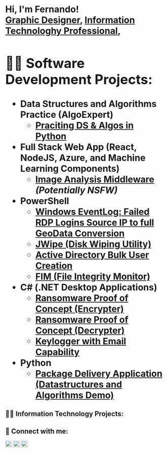 <h1>Hi, I'm Fernando! <br/><a href="https://github.com/fernsgraphics">Graphic Designer</a>, <a href="https://www.linkedin.com/in/fernando-marticorena-9b5712205/">Information Technologhy Professional</a>, <a </a>

<h2>👨‍💻 Software Development Projects:</h2>

- <b>Data Structures and Algorithms Practice (AlgoExpert)</b>
  - [Praciting DS & Algos in Python](https://github.com/joshmaakor1/Algorithms-Practice)
- <b>Full Stack Web App (React, NodeJS, Azure, and Machine Learning Components)</b>
  - [Image Analysis Middleware](https://github.com/joshmdakor1/4chan-Image-Analysis-Middleware-C964) <b><i>(Potentially NSFW)</b></i>
- <b>PowerShell</b>
  - [Windows EventLog: Failed RDP Logins Source IP to full GeoData Conversion](https://github.com/joshadakor1/Sentinel-Lab)
  - [JWipe (Disk Wiping Utility)](https://github.com/joshmadakor1/Jwipe.PowerShell)
  - [Active Directory Bulk User Creation](https://github.com/joshmadkor1/AD_PS)
  - [FIM (File Integrity Monitor)](https://github.com/joshmdakor1/PowerShell-Integrity-FIM)
- <b>C# (.NET Desktop Applications)</b>
  - [Ransomware Proof of Concept (Encrypter)](https://github.com/joshmaakor1/EncrypterPOC)
  - [Ransomware Proof of Concept (Decrypter)](https://github.com/joshmadakor1/DecrypterPOC)
  - [Keylogger with Email Capability](https://github.com/joshmdakor1/Key-Logger-With-Email)
- <b>Python</b>
  - [Package Delivery Application (Datastructures and Algorithms Demo)](https://github.com/joshadakor1/Package-Delivery-Pathfinding-Algorithm)

<h2>👨‍💻 Information Technology Projects:</h2>


<h2> 🤳 Connect with me:</h2>

[<img align="left" alt="JoshMadakor | Twitter" width="22px" src="https://cdn.jsdelivr.net/npm/simple-icons@v3/icons/twitter.svg" />][twitter]
[<img align="left" alt="JoshMadakor | LinkedIn" width="22px" src="https://cdn.jsdelivr.net/npm/simple-icons@v3/icons/linkedin.svg" />][linkedin]
[<img align="left" alt="JoshMadakor | Instagram" width="22px" src="https://cdn.jsdelivr.net/npm/simple-icons@v3/icons/instagram.svg" />][instagram]

[twitter]: https://twitter.com/fernsgraphics
[instagram]: https://www.instagram.com/fernsgraphics/
[linkedin]: https://linkedin.com/in/fernando-marticorena-9b5712205
